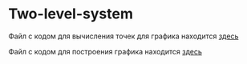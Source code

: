# Two-level-system
Файл с кодом для вычисления точек для графика находится <a href = "https://github.com/den26012002/Two-level-system/blob/main/Two-level-system/Computation/main.cpp">здесь</a>

Файл с кодом для построения графика находится <a href = "https://github.com/den26012002/Two-level-system/blob/main/Two-level-system/Visualization/Visualization.py">здесь</a>

